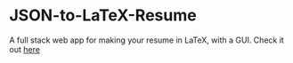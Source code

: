# JSON-to-LaTeX-Resume
A full stack web app for making your resume in LaTeX, with a GUI.
Check it out [here](https://cheerful-gecko-a9ac28.netlify.app/)
